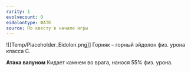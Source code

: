 ```yaml
---
rarity: 1
evolvecount: 0
eidolontype: ФАТК
source: По квесту в начале игры
---
```

![[Temp/Placeholder_Eidolon.png]]
Горняк – горный эйдолон физ. урона класса С.

**Атака валуном**
Кидает камнем во врага, нанося 55% физ. урона.
